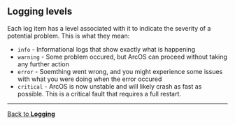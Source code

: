 ## Logging levels

Each log item has a level associated with it to indicate the severity of a potential problem. This is what they mean:

- `info` - Informational logs that show exactly what is happening
- `warning` - Some problem occured, but ArcOS can proceed without taking any further action
- `error` - Soemthing went wrong, and you might experience some issues with what you were doing when the error occured
- `critical` - ArcOS is now unstable and will likely crash as fast as possible. This is a critical fault that requires a full restart.

---

[Back to **Logging**](@client/help/Logging.md)
